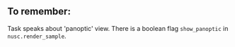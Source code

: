 ## To remember:

Task speaks about 'panoptic' view. There is a boolean flag `show_panoptic` in `nusc.render_sample`.

